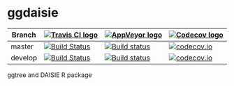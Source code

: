 # ggdaisie

Branch|[![Travis CI logo](pics/TravisCI.png)](https://travis-ci.org)|[![AppVeyor logo](pics/AppVeyor.png)](https://www.appveyor.com)|[![Codecov logo](pics/Codecov.png)](https://www.codecov.io)
---|---|---|---
master|[![Build Status](https://travis-ci.org/richelbilderbeek/ggdiasie.svg?branch=master)](https://travis-ci.org/richelbilderbeek/ggdiasie)|[![Build status](https://ci.appveyor.com/api/projects/status/wy43dnx199ir3n2h/branch/master?svg=true)](https://ci.appveyor.com/project/richelbilderbeek/ggdiasie/branch/master)|[![codecov.io](https://codecov.io/github/richelbilderbeek/ggdiasie/coverage.svg?branch=master)](https://codecov.io/github/richelbilderbeek/ggdiasie/branch/master)
develop|[![Build Status](https://travis-ci.org/richelbilderbeek/ggdiasie.svg?branch=develop)](https://travis-ci.org/richelbilderbeek/ggdiasie)|[![Build status](https://ci.appveyor.com/api/projects/status/wy43dnx199ir3n2h/branch/develop?svg=true)](https://ci.appveyor.com/project/richelbilderbeek/ggdiasie/branch/develop)|[![codecov.io](https://codecov.io/github/richelbilderbeek/ggdiasie/coverage.svg?branch=develop)](https://codecov.io/github/richelbilderbeek/ggdiasie/branch/develop)

ggtree and DAISIE R package
